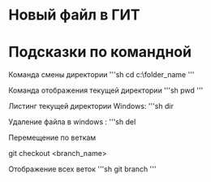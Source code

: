 # Новый файл в ГИТ


# Подсказки по командной

Команда смены директории
'''sh
cd c:\folder_name
'''

Команда отображения текущей директории
'''sh
pwd
'''

Листинг текущей директории
Windows:
'''sh
dir

Удаление файла в windows :
'''sh
del <filename>

Перемещение по веткам

git checkout <branch_name>

Отображение всех веток
'''sh
git branch
'''

